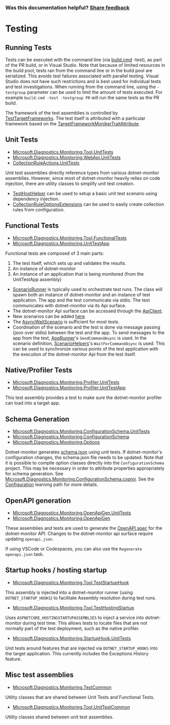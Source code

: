 
### Was this documentation helpful? [Share feedback](https://www.research.net/r/DGDQWXH?src=documentation%2FlearningPath%2Ftesting)

# Testing

## Running Tests

Tests can be executed with the command line (via [build.cmd](../../Build.cmd) -test), as part of the PR build, or in Visual Studio. Note that because of limited resources in the build pool, tests ran from the command line or in the build pool are serialized. This avoids test failures associated with parallel testing. Visual Studio does not have such restrictions and is best used for individual tests and test investigations. When running from the command line, using the `-testgroup` parameter can be used to limit the amount of tests executed. For example `build.cmd -test -testgroup PR` will run the same tests as the PR build.

The framework of the test assemblies is controlled by [TestTargetFrameworks](https://github.com/dotnet/dotnet-monitor/blob/c8e72b6804c8218e0d9f8a8a5c14705d73fefacb/eng/Versions.props). The test itself is attributed with a particular framework based on the [TargetFrameworkMonikerTraitAttribute](https://github.com/dotnet/dotnet-monitor/blob/c8e72b6804c8218e0d9f8a8a5c14705d73fefacb/src/Tests/Microsoft.Diagnostics.Monitoring.TestCommon/TargetFrameworkMonikerTraitAttribute.cs).

## Unit Tests

- [Microsoft.Diagnostics.Monitoring.Tool.UnitTests](https://github.com/dotnet/dotnet-monitor/blob/c8e72b6804c8218e0d9f8a8a5c14705d73fefacb/src/Tests/Microsoft.Diagnostics.Monitoring.Tool.UnitTests)
- [Microsoft.Diagnostics.Monitoring.WebApi.UnitTests](https://github.com/dotnet/dotnet-monitor/blob/c8e72b6804c8218e0d9f8a8a5c14705d73fefacb/src/Tests/Microsoft.Diagnostics.Monitoring.WebApi.UnitTests/)
- [CollectionRuleActions.UnitTests](https://github.com/dotnet/dotnet-monitor/blob/c8e72b6804c8218e0d9f8a8a5c14705d73fefacb/src/Tests/CollectionRuleActions.UnitTests/)

Unit test assemblies directly reference types from various dotnet-monitor assemblies. However, since most of dotnet-monitor heavily relies on code injection, there are utility classes to simplify unit test creation. 

- [TestHostHelper](https://github.com/dotnet/dotnet-monitor/blob/c8e72b6804c8218e0d9f8a8a5c14705d73fefacb/src/Tests/Microsoft.Diagnostics.Monitoring.Tool.UnitTestCommon/TestHostHelper.cs) can be used to setup a basic unit test scenario using dependency injection.
- [CollectionRuleOptionsExtensions](https://github.com/dotnet/dotnet-monitor/blob/c8e72b6804c8218e0d9f8a8a5c14705d73fefacb/src/Tests/Microsoft.Diagnostics.Monitoring.Tool.UnitTestCommon/Options/CollectionRuleOptionsExtensions.cs) can be used to easily create collection rules from configuration.

## Functional Tests

- [Microsoft.Diagnostics.Monitoring.Tool.FunctionalTests](https://github.com/dotnet/dotnet-monitor/blob/c8e72b6804c8218e0d9f8a8a5c14705d73fefacb/src/Tests/Microsoft.Diagnostics.Monitoring.Tool.FunctionalTests)
- [Microsoft.Diagnostics.Monitoring.UnitTestApp](https://github.com/dotnet/dotnet-monitor/blob/c8e72b6804c8218e0d9f8a8a5c14705d73fefacb/src/Tests/Microsoft.Diagnostics.Monitoring.UnitTestApp/)

Functional tests are composed of 3 main parts:
1. The test itself, which sets up and validates the results.
1. An instance of dotnet-monitor
1. An instance of an application that is being monitored (from the UnitTestApp assembly)

* [ScenarioRunner](https://github.com/dotnet/dotnet-monitor/blob/c8e72b6804c8218e0d9f8a8a5c14705d73fefacb/src/Tests/Microsoft.Diagnostics.Monitoring.Tool.FunctionalTests/Runners/ScenarioRunner.cs) is typically used to orchestrate test runs. The class will spawn both an instance of dotnet-monitor and an instance of test application. The app and the test communicate via stdio. The test communicates with dotnet-monitor via its Api surface.
* The dotnet-monitor Api surface can be accessed through the [ApiClient](https://github.com/dotnet/dotnet-monitor/blob/c8e72b6804c8218e0d9f8a8a5c14705d73fefacb/src/Tests/Microsoft.Diagnostics.Monitoring.Tool.FunctionalTests/HttpApi/ApiClient.cs).
* New scenarios can be added [here](https://github.com/dotnet/dotnet-monitor/blob/c8e72b6804c8218e0d9f8a8a5c14705d73fefacb/src/Tests/Microsoft.Diagnostics.Monitoring.UnitTestApp/Scenarios/).
* The [AsyncWaitScenario](https://github.com/dotnet/dotnet-monitor/blob/c8e72b6804c8218e0d9f8a8a5c14705d73fefacb/src/Tests/Microsoft.Diagnostics.Monitoring.UnitTestApp/Scenarios/AsyncWaitScenario.cs) is sufficient for most tests.
* Coordination of the scenario and the test is done via message passing (json over stdio) between the test and the app. To send messages to the app from the test, [AppRunner](https://github.com/dotnet/dotnet-monitor/blob/c8e72b6804c8218e0d9f8a8a5c14705d73fefacb/src/Tests/Microsoft.Diagnostics.Monitoring.TestCommon/Runners/AppRunner.cs)'s `SendCommandAsync` is used. In the scenario definition, [ScenarioHelpers](https://github.com/dotnet/dotnet-monitor/blob/c8e72b6804c8218e0d9f8a8a5c14705d73fefacb/src/Tests/Microsoft.Diagnostics.Monitoring.UnitTestApp/ScenarioHelpers.cs)'s `WaitForCommandAsync` is used. This can be used to synchronize various points of the test application with the execution of the dotnet-monitor Api from the test itself.

## Native/Profiler Tests

- [Microsoft.Diagnostics.Monitoring.Profiler.UnitTests](https://github.com/dotnet/dotnet-monitor/blob/c8e72b6804c8218e0d9f8a8a5c14705d73fefacb/src/Tests/Microsoft.Diagnostics.Monitoring.Profiler.UnitTests/)
- [Microsoft.Diagnostics.Monitoring.Profiler.UnitTestApp](https://github.com/dotnet/dotnet-monitor/blob/c8e72b6804c8218e0d9f8a8a5c14705d73fefacb/src/Tests/Microsoft.Diagnostics.Monitoring.Profiler.UnitTestApp/)

This test assembly provides a test to make sure the dotnet-monitor profiler can load into a target app.

## Schema Generation

- [Microsoft.Diagnostics.Monitoring.ConfigurationSchema.UnitTests](https://github.com/dotnet/dotnet-monitor/blob/c8e72b6804c8218e0d9f8a8a5c14705d73fefacb/src/Tests/Microsoft.Diagnostics.Monitoring.ConfigurationSchema.UnitTests/)
- [Microsoft.Diagnostics.Monitoring.ConfigurationSchema](https://github.com/dotnet/dotnet-monitor/blob/c8e72b6804c8218e0d9f8a8a5c14705d73fefacb/src/Tests/Microsoft.Diagnostics.Monitoring.ConfigurationSchema/)
- [Microsoft.Diagnostics.Monitoring.Options](https://github.com/dotnet/dotnet-monitor/blob/c8e72b6804c8218e0d9f8a8a5c14705d73fefacb/src/Microsoft.Diagnostics.Monitoring.Options)

Dotnet-monitor generates [schema.json](https://github.com/dotnet/dotnet-monitor/blob/c8e72b6804c8218e0d9f8a8a5c14705d73fefacb/documentation/schema.json) using unit tests. If dotnet-monitor's configuration changes, the schema.json file needs to be updated.
Note that it is possible to compile option classes directly into the `ConfigurationSchema` project. This may be necessary in order to attribute properties appropriately for schema generation. See [Microsoft.Diagnostics.Monitoring.ConfigurationSchema.csproj](https://github.com/dotnet/dotnet-monitor/blob/c8e72b6804c8218e0d9f8a8a5c14705d73fefacb/src/Tests/Microsoft.Diagnostics.Monitoring.ConfigurationSchema/Microsoft.Diagnostics.Monitoring.ConfigurationSchema.csproj). See the [Configuration](./configuration.md#how-configuration-works) learning path for more details.

## OpenAPI generation

- [Microsoft.Diagnostics.Monitoring.OpenApiGen.UnitTests](https://github.com/dotnet/dotnet-monitor/blob/c8e72b6804c8218e0d9f8a8a5c14705d73fefacb/src/Tests/Microsoft.Diagnostics.Monitoring.OpenApiGen.UnitTests/)
- [Microsoft.Diagnostics.Monitoring.OpenApiGen](https://github.com/dotnet/dotnet-monitor/blob/c8e72b6804c8218e0d9f8a8a5c14705d73fefacb/src/Tests/Microsoft.Diagnostics.Monitoring.OpenApiGen/)

These assemblies and tests are used to generate the [OpenAPI spec](https://github.com/dotnet/dotnet-monitor/blob/c8e72b6804c8218e0d9f8a8a5c14705d73fefacb/documentation/openapi.json) for the dotnet-monitor API. Changes to the dotnet-monitor api surface require updating `openapi.json`.

If using VSCode or Codespaces, you can also use the `Regenerate openapi.json` task.

## Startup hooks / hosting startup

- [Microsoft.Diagnostics.Monitoring.Tool.TestStartupHook](https://github.com/dotnet/dotnet-monitor/blob/c8e72b6804c8218e0d9f8a8a5c14705d73fefacb/src/Tests/Microsoft.Diagnostics.Monitoring.Tool.TestStartupHook/)

This assembly is injected into a dotnet-monitor runner (using `DOTNET_STARTUP_HOOKS`) to facilitate Assembly resolution during test runs.

- [Microsoft.Diagnostics.Monitoring.Tool.TestHostingStartup](https://github.com/dotnet/dotnet-monitor/blob/c8e72b6804c8218e0d9f8a8a5c14705d73fefacb/src/Tests/Microsoft.Diagnostics.Monitoring.Tool.TestHostingStartup/)

Uses `ASPNETCORE_HOSTINGSTARTUPASSEMBLIES` to inject a service into dotnet-monitor during test time. This allows tests to locate files that are not normally part of the test deployment,
such as the native profiler.

- [Microsoft.Diagnostics.Monitoring.StartupHook.UnitTests](https://github.com/dotnet/dotnet-monitor/blob/c8e72b6804c8218e0d9f8a8a5c14705d73fefacb/src/Tests/Microsoft.Diagnostics.Monitoring.StartupHook.UnitTests/)

Unit tests around features that are injected via `DOTNET_STARTUP_HOOKS` into the target application. This currently includes the Exceptions History feature.

## Misc test assemblies

- [Microsoft.Diagnostics.Monitoring.TestCommon](https://github.com/dotnet/dotnet-monitor/blob/c8e72b6804c8218e0d9f8a8a5c14705d73fefacb/src/Tests/Microsoft.Diagnostics.Monitoring.TestCommon/)

Utility classes that are shared between Unit Tests and Functional Tests.

- [Microsoft.Diagnostics.Monitoring.Tool.UnitTestCommon](https://github.com/dotnet/dotnet-monitor/blob/c8e72b6804c8218e0d9f8a8a5c14705d73fefacb/src/Tests/Microsoft.Diagnostics.Monitoring.Tool.UnitTestCommon/)

Utility classes shared between unit test assemblies.
